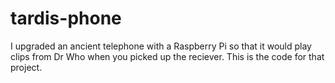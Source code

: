 # tardis-phone
I upgraded an ancient telephone with a Raspberry Pi so that it would play clips from Dr Who when you picked up the reciever. This is the code for that project.
